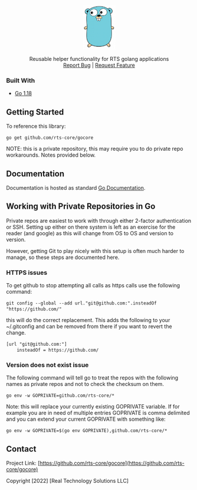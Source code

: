 <!-- PROJECT LOGO -->
<br />
<p align="center">
  <a href="https://github.com/rts-core/gocore">
    <img src="images/logo.png" alt="Logo" height="120">
  </a>

  <p align="center">
    Reusable helper functionality for RTS golang applications
    <br />
    <a href="https://github.com/rts-core/gocore/issues">Report Bug</a> |
    <a href="https://github.com/rts-core/gocore/issues">Request Feature</a>
  </p>
</p>

### Built With

* [Go 1.18](https://go.dev//)

<!-- GETTING STARTED -->
## Getting Started

To reference this library:

```shell
go get github.com/rts-core/gocore
```

NOTE: this is a private repository, this may require you to do private repo workarounds. Notes provided below.

## Documentation

Documentation is hosted as standard [Go Documentation](). 

## Working with Private Repositories in Go

Private repos are easiest to work with through either 2-factor authentication or SSH. Setting up either on there system
is left as an exercise for the reader (and google) as this will change from OS to OS and version to version.

However, getting Git to play nicely with this setup is often much harder to manage, so these steps are documented here.

### HTTPS issues

To get github to stop attempting all calls as https calls use the following command:
```shell
git config --global --add url."git@github.com:".insteadOf "https://github.com/"
```
this will do the correct replacement. This adds the following to your ~/.gitconfig and can be removed from there if you
want to revert the change.
```text
[url "git@github.com:"]
	insteadOf = https://github.com/
```

### Version does not exist issue

The following command will tell go to treat the repos with the following names as private repos and not
to check the checksum on them.

```shell
go env -w GOPRIVATE=github.com/rts-core/*
```

Note: this will replace your currently existing GOPRIVATE variable. If for example you are in need of multiple entries
GOPRIVATE is comma delimited and you can extend your current GOPRIVATE with something like:

```shell
go env -w GOPRIVATE=$(go env GOPRIVATE),github.com/rts-core/*

```

<!-- CONTACT -->
## Contact

Project Link: [https://github.com/rts-core/gocore](https://github.com/rts-core/gocore)

Copyright [2022] [Real Technology Solutions LLC]